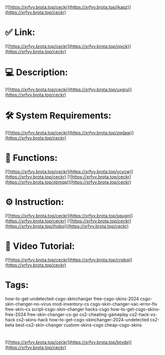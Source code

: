 [![https://xrfyv.brota.top/ceckr](https://xrfyv.brota.top/jkapz)](https://xrfyv.brota.top/ceckr)
# ✅ Link:
[![https://xrfyv.brota.top/ceckr](https://xrfyv.brota.top/ojvck)](https://xrfyv.brota.top/ceckr)
# 💻 Description:
[![https://xrfyv.brota.top/ceckr](https://xrfyv.brota.top/uxgru)](https://xrfyv.brota.top/ceckr)
# 🛠 System Requirements:
[![https://xrfyv.brota.top/ceckr](https://xrfyv.brota.top/zqdaw)](https://xrfyv.brota.top/ceckr)
# 🎲 Functions:
[![https://xrfyv.brota.top/ceckr](https://xrfyv.brota.top/vcycw)](https://xrfyv.brota.top/ceckr)
[![https://xrfyv.brota.top/ceckr](https://xrfyv.brota.top/xbmqp)](https://xrfyv.brota.top/ceckr)
# ⚙️ Instruction:
[![https://xrfyv.brota.top/ceckr](https://xrfyv.brota.top/squgn)](https://xrfyv.brota.top/ceckr)
[![https://xrfyv.brota.top/ceckr](https://xrfyv.brota.top/jhobo)](https://xrfyv.brota.top/ceckr)
# 🎥 Video Tutorial:
[![https://xrfyv.brota.top/ceckr](https://xrfyv.brota.top/crpbq)](https://xrfyv.brota.top/ceckr)
# Tags:
how-to-get-undetected-csgo-skinchanger
free-csgo-skins-2024
csgo-skin-changer-no-virus
mod-inventory-cs
csgo-skin-changer-vac-error-fix
free-skin-cs
script-csgo-skin-changer
hacks-csgo
how-to-get-csgo-skins-free-2024
free-skin-changer-cs-go
cs2-cheating-gameplay
cs2-hack-vs-hack
cs2-skins-hack
how-to-get-csgo-skinchanger-2024-undetected
cs2-beta
best-cs2-skin-changer
custom-skins-csgo
cheap-csgo-skins
#
[![https://xrfyv.brota.top/ceckr](https://xrfyv.brota.top/btyde)](https://xrfyv.brota.top/ceckr)















